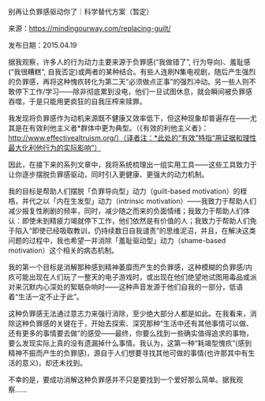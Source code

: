 别再让负罪感驱动你了｜科学替代方案（暂定）

来源：https://mindingourway.com/replacing-guilt/

发布日期：2015.04.19

据我观察，许多人的行为动力主要来源于负罪感(“我做错了”, 行为导向)、羞耻感(“我很糟糕”, 自我否定)或两者的某种结合。有些人连刷N集电视剧，随后产生强烈的负罪感，再将这种愧疚转化为第二天“必须做点正事”的强烈冲动。另一些人则不敢停下工作/学习——除非彻底累到没电，他们一旦试图休息，就会瞬间被负罪感吞噬，于是只能用更疯狂的自我压榨来赎罪。

我发现将负罪感作为动机来源既不健康又效率低下，但这种现象却普遍存在——尤其是在有效利他主义者*群体中更为典型。（《有效的利他主义者》：http://www.effectivealtruism.org/）（译者注：*此处的“有效”特指“用证据和理性最大化利他行为的实际影响”）

因此，在接下来的系列文章中，我将系统梳理出一组实用工具——这些工具致力于让你逐步摆脱负罪感驱动，同时引入更健康、更强大的动力机制。

我的目标是帮助人们摆脱「负罪导向型」动力（guilt-based motivation）的桎梏，并代之以「内在生发型」动力（intrinsic motivation）——我致力于帮助人们减少报复性刷剧的频率，同时，减少随之而来的负面情绪；我致力于帮助人们体认：即使未到精疲力竭就停下工作，他们依然是有价值的人；我致力于帮助人们免于陷入“即使已经吸取教训，仍持续数日自我谴责”的思维泥沼，并且，在解决这类问题的过程中，我也希望一并消除「羞耻驱动型」动力（shame-based motivation）这个相关的病态机制。

我的第一个目标是消解那种感到精神萎靡而产生的负罪感，这种模糊的负罪感/内疚可能出现在人们玩了一整天的电子游戏时，或出现在他们绝望地试图用毒品或派对来沉默内心深处的絮聒杂响时——这种声音发源于他们自我的一部分，低语着“生活一定不止于此”。

这种负罪感无法通过意志力来强行消除，至少绝大部分人都是如此。在我看来，消除这种负罪感的关键在于，开始去探索、深究那种“生活中还有其他事情可以做、还有更多的事情要去做”的感受——最终，你要么找到一些确实值得追求的事物，要么发现实际上真的没有遗漏掉什么事情。我认为，这第一种“耗竭型愧疚”(感到精神不振而产生的负罪感)，源自于人们想要寻找其他可做的事情(也许那其中有生活的意义)，却还未找到。

不幸的是，要成功消解这种负罪感并不只是要找到一个爱好那么简单。据我观察……